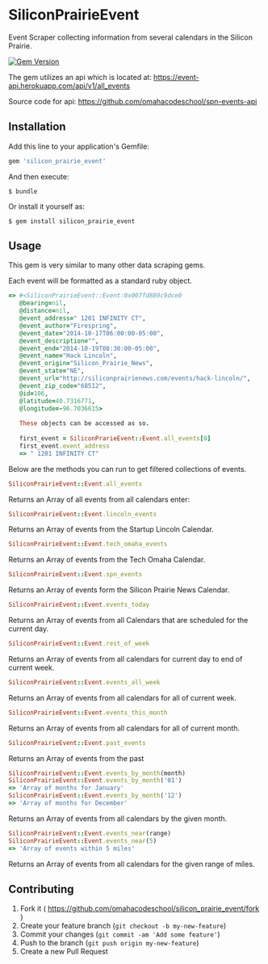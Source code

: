 # SiliconPrairieEvent
Event Scraper collecting information from several calendars in the Silicon Prairie.

[![Gem Version](https://badge.fury.io/rb/silicon_prairie_event.svg)](http://badge.fury.io/rb/silicon_prairie_event)

The gem utilizes an api which is located at:
https://event-api.herokuapp.com/api/v1/all_events

Source code for api:
https://github.com/omahacodeschool/spn-events-api

## Installation

Add this line to your application's Gemfile:

```ruby
gem 'silicon_prairie_event'
```

And then execute:

    $ bundle

Or install it yourself as:

    $ gem install silicon_prairie_event

## Usage

This gem is very similar to many other data scraping gems.

Each event will be formatted as a standard ruby object.
```ruby
=> #<SiliconPrairieEvent::Event:0x007fd889c9dce0
   @bearing=nil,
   @distance=nil,
   @event_address=" 1201 INFINITY CT",
   @event_author="Firespring",
   @event_date="2014-10-17T06:00:00-05:00",
   @event_description="",
   @event_end="2014-10-19T08:30:00-05:00",
   @event_name="Hack Lincoln",
   @event_origin="Silicon_Prairie_News",
   @event_state="NE",
   @event_url="http://siliconprairienews.com/events/hack-lincoln/",
   @event_zip_code="68512",
   @id=106,
   @latitude=40.7316771,
   @longitude=-96.7036615>
   
   These objects can be accessed as so.
   
   first_event = SiliconPrarieEvent::Event.all_events[0]
   first_event.event_address
   => " 1201 INFINITY CT"
```

Below are the methods you can run to get filtered collections of events.
```ruby
SiliconPrairieEvent::Event.all_events
```
Returns an Array of all events from all calendars enter:
```ruby
SiliconPrairieEvent::Event.lincoln_events
```
Returns an Array of events from the Startup Lincoln Calendar.
```ruby
SiliconPrairieEvent::Event.tech_omaha_events
```
Returns an Array of events from the Tech Omaha Calendar.
```ruby
SiliconPrairieEvent::Event.spn_events
```
Returns an Array of events form the Silicon Prairie News Calendar.
```ruby
SiliconPrairieEvent::Event.events_today
```
Returns an Array of events from all Calendars that are scheduled for the current day.
```ruby
SiliconPrairieEvent::Event.rest_of_week
```
Returns an Array of events from all calendars for current day to end of current week.
```ruby
SiliconPrairieEvent::Event.events_all_week
```
Returns an Array of events from all calendars for all of current week.
```ruby
SiliconPrairieEvent::Event.events_this_month
```
Returns an Array of events from all calendars for all of current month.
```ruby
SiliconPrairieEvent::Event.past_events
```
Returns an Array of events from the past
```ruby
SiliconPrairieEvent::Event.events_by_month(month)
SiliconPrairieEvent::Event.events_by_month('01')
=> 'Array of months for January'
SiliconPrairieEvent::Event.events_by_month('12')
=> 'Array of months for December'
```
Returns an Array of events from all calendars by the given month.
```ruby
SiliconPrairieEvent::Event.events_near(range)
SiliconPrairieEvent::Event.events_near(5)
=> 'Array of events within 5 miles'
```
Returns an Array of events from all calendars for the given range of miles.

## Contributing

1. Fork it ( https://github.com/omahacodeschool/silicon_prairie_event/fork )
2. Create your feature branch (`git checkout -b my-new-feature`)
3. Commit your changes (`git commit -am 'Add some feature'`)
4. Push to the branch (`git push origin my-new-feature`)
5. Create a new Pull Request
